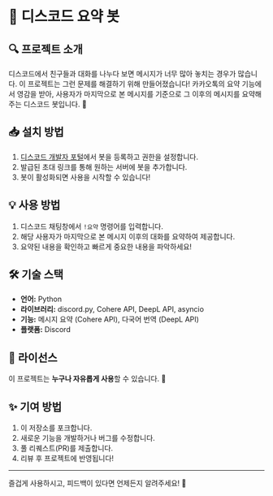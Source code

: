 # 📌 디스코드 요약 봇

## 🔍 프로젝트 소개
디스코드에서 친구들과 대화를 나누다 보면 메시지가 너무 많아 놓치는 경우가 많습니다. 이 프로젝트는 그런 문제를 해결하기 위해 만들어졌습니다! 카카오톡의 요약 기능에서 영감을 받아, 사용자가 마지막으로 본 메시지를 기준으로 그 이후의 메시지를 요약해주는 디스코드 봇입니다. 🚀

## 📥 설치 방법
1. [디스코드 개발자 포털](https://discord.com/developers/applications)에서 봇을 등록하고 권한을 설정합니다.
2. 발급된 초대 링크를 통해 원하는 서버에 봇을 추가합니다.
3. 봇이 활성화되면 사용을 시작할 수 있습니다!

## 💡 사용 방법
1. 디스코드 채팅창에서 `!요약` 명령어를 입력합니다.
2. 해당 사용자가 마지막으로 본 메시지 이후의 대화를 요약하여 제공합니다.
3. 요약된 내용을 확인하고 빠르게 중요한 내용을 파악하세요!

## 🛠 기술 스택
- **언어:** Python
- **라이브러리:** discord.py, Cohere API, DeepL API, asyncio
- **기능:** 메시지 요약 (Cohere API), 다국어 번역 (DeepL API)
- **플랫폼:** Discord

## 📜 라이선스
이 프로젝트는 **누구나 자유롭게 사용**할 수 있습니다. 🎉

## ✨ 기여 방법
1. 이 저장소를 포크합니다.
2. 새로운 기능을 개발하거나 버그를 수정합니다.
3. 풀 리퀘스트(PR)를 제출합니다.
4. 리뷰 후 프로젝트에 반영됩니다!

---

즐겁게 사용하시고, 피드백이 있다면 언제든지 알려주세요! 🚀

